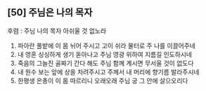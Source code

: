 ## [50] 주님은 나의 목자

후렴 : 주님 나의 목자 아쉬울 것 없노라
1) 파아란 풀밭에 이 몸 뉘어 주시고 고이 쉬라 물터로 주 나를 이끌어주네
2) 내 영혼 싱싱하게 생기 돋아나고 주님 영광 위하여 지름길 인도하시네
3) 죽음의 그늘진 골짜기 간다 해도 주님 함께 계시면 무서울 것이 없도다
4) 내 원수 보는 앞에 상을 차려주시고 주께서 내 머리에 향기름 발라주시네 
5) 한평생 은총이 이 몸 따르리니 오래오래 주님 궁 그 안에 살으오리다
